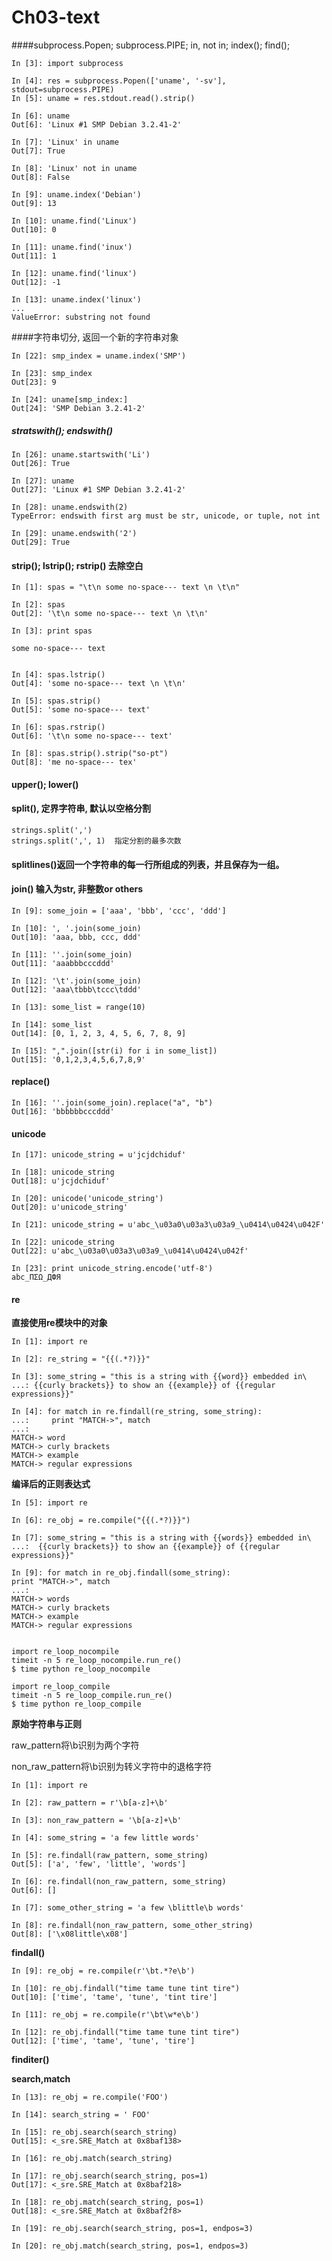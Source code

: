 # Ch03-text

####subprocess.Popen; subprocess.PIPE; in, not in; index(); find();

    In [3]: import subprocess

    In [4]: res = subprocess.Popen(['uname', '-sv'], stdout=subprocess.PIPE)
    In [5]: uname = res.stdout.read().strip()

    In [6]: uname
    Out[6]: 'Linux #1 SMP Debian 3.2.41-2'

    In [7]: 'Linux' in uname
    Out[7]: True

    In [8]: 'Linux' not in uname
    Out[8]: False

    In [9]: uname.index('Debian')
    Out[9]: 13

    In [10]: uname.find('Linux')
    Out[10]: 0

    In [11]: uname.find('inux')
    Out[11]: 1

    In [12]: uname.find('linux')
    Out[12]: -1

    In [13]: uname.index('linux')
    ...
    ValueError: substring not found


####字符串切分, 返回一个新的字符串对象

    In [22]: smp_index = uname.index('SMP')

    In [23]: smp_index
    Out[23]: 9

    In [24]: uname[smp_index:]
    Out[24]: 'SMP Debian 3.2.41-2'


##### stratswith(); endswith()

    In [26]: uname.startswith('Li')
    Out[26]: True

    In [27]: uname
    Out[27]: 'Linux #1 SMP Debian 3.2.41-2'

    In [28]: uname.endswith(2)
    TypeError: endswith first arg must be str, unicode, or tuple, not int

    In [29]: uname.endswith('2')
    Out[29]: True


#### strip(); lstrip(); rstrip() 去除空白

    In [1]: spas = "\t\n some no-space--- text \n \t\n"

    In [2]: spas
    Out[2]: '\t\n some no-space--- text \n \t\n'

    In [3]: print spas
        
    some no-space--- text 


    In [4]: spas.lstrip()
    Out[4]: 'some no-space--- text \n \t\n'

    In [5]: spas.strip()
    Out[5]: 'some no-space--- text'

    In [6]: spas.rstrip()
    Out[6]: '\t\n some no-space--- text'

    In [8]: spas.strip().strip("so-pt")
    Out[8]: 'me no-space--- tex'


#### upper(); lower()

#### split(), 定界字符串, 默认以空格分割

    strings.split(',')
    strings.split(',', 1)  指定分割的最多次数

#### splitlines()返回一个字符串的每一行所组成的列表，并且保存为一组。

#### join() 输入为str, 非整数or others

    In [9]: some_join = ['aaa', 'bbb', 'ccc', 'ddd']

    In [10]: ', '.join(some_join)
    Out[10]: 'aaa, bbb, ccc, ddd'

    In [11]: ''.join(some_join)
    Out[11]: 'aaabbbcccddd'

    In [12]: '\t'.join(some_join)
    Out[12]: 'aaa\tbbb\tccc\tddd'

    In [13]: some_list = range(10)

    In [14]: some_list
    Out[14]: [0, 1, 2, 3, 4, 5, 6, 7, 8, 9]

    In [15]: ",".join([str(i) for i in some_list])
    Out[15]: '0,1,2,3,4,5,6,7,8,9'


#### replace()

    In [16]: ''.join(some_join).replace("a", "b")
    Out[16]: 'bbbbbbcccddd'


#### unicode

    In [17]: unicode_string = u'jcjdchiduf'

    In [18]: unicode_string
    Out[18]: u'jcjdchiduf'

    In [20]: unicode('unicode_string')
    Out[20]: u'unicode_string'

    In [21]: unicode_string = u'abc_\u03a0\u03a3\u03a9_\u0414\u0424\u042F'

    In [22]: unicode_string
    Out[22]: u'abc_\u03a0\u03a3\u03a9_\u0414\u0424\u042f'

    In [23]: print unicode_string.encode('utf-8')
    abc_ΠΣΩ_ДФЯ


#### re

**直接使用re模块中的对象**

	In [1]: import re

	In [2]: re_string = "{{(.*?)}}"

	In [3]: some_string = "this is a string with {{word}} embedded in\
	...: {{curly brackets}} to show an {{example}} of {{regular expressions}}"

	In [4]: for match in re.findall(re_string, some_string):
	...:     print "MATCH->", match
	...:     
	MATCH-> word
	MATCH-> curly brackets
	MATCH-> example
	MATCH-> regular expressions


**编译后的正则表达式**

	In [5]: import re

	In [6]: re_obj = re.compile("{{(.*?)}}")

	In [7]: some_string = "this is a string with {{words}} embedded in\
	...:  {{curly brackets}} to show an {{example}} of {{regular expressions}}"

	In [9]: for match in re_obj.findall(some_string):
	print "MATCH->", match
	...:     
	MATCH-> words
	MATCH-> curly brackets
	MATCH-> example
	MATCH-> regular expressions


	import re_loop_nocompile
	timeit -n 5 re_loop_nocompile.run_re()
	$ time python re_loop_nocompile

	import re_loop_compile
	timeit -n 5 re_loop_compile.run_re()
	$ time python re_loop_compile


**原始字符串与正则**

raw_pattern将\b识别为两个字符

non_raw_pattern将\b识别为转义字符中的退格字符

	In [1]: import re

	In [2]: raw_pattern = r'\b[a-z]+\b'

	In [3]: non_raw_pattern = '\b[a-z]+\b'

	In [4]: some_string = 'a few little words'

	In [5]: re.findall(raw_pattern, some_string)
	Out[5]: ['a', 'few', 'little', 'words']

	In [6]: re.findall(non_raw_pattern, some_string)
	Out[6]: []

	In [7]: some_other_string = 'a few \blittle\b words'

	In [8]: re.findall(non_raw_pattern, some_other_string)
	Out[8]: ['\x08little\x08']


**findall()**

	In [9]: re_obj = re.compile(r'\bt.*?e\b')

	In [10]: re_obj.findall("time tame tune tint tire")
	Out[10]: ['time', 'tame', 'tune', 'tint tire']

	In [11]: re_obj = re.compile(r'\bt\w*e\b')

	In [12]: re_obj.findall("time tame tune tint tire")
	Out[12]: ['time', 'tame', 'tune', 'tire']


**finditer()**

**search,match**

	In [13]: re_obj = re.compile('FOO')

	In [14]: search_string = ' FOO'

	In [15]: re_obj.search(search_string)
	Out[15]: <_sre.SRE_Match at 0x8baf138>

	In [16]: re_obj.match(search_string)

	In [17]: re_obj.search(search_string, pos=1)
	Out[17]: <_sre.SRE_Match at 0x8baf218>

	In [18]: re_obj.match(search_string, pos=1)
	Out[18]: <_sre.SRE_Match at 0x8baf2f8>

	In [19]: re_obj.search(search_string, pos=1, endpos=3)

	In [20]: re_obj.match(search_string, pos=1, endpos=3)


